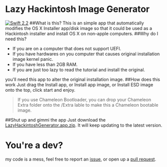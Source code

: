 # Lazy Hackintosh Image Generator
[![Swift 2.2](https://img.shields.io/badge/Swift-2.2-orange.svg?style=flat)](https://swift.org)
##What is this?
This is an simple app that automatically modifies the OS X Installer app/disk image so that it could be used as a Hackintosh installer and install OS X on non-apple computers.
##Why do I need this?
* If you are on a computer that does not support UEFI.
* If you have hardwares on you computer that causes original installation image kernel panic.
* If you have less than 2GB RAM.
* If you are just too lazy to read the tutorial and install the original.

you'll need this app to alter the original installation image.
##How does this work
Just drag the Install app, or Install app image, or Install ESD image onto the top, click start and enjoy.
>If you use Chameleon Bootloader, you can drop your Chameleon Extra folder onto the /Extra lable to make this a Chameleon bootable image.

##Shut up and gimmi the app
Just download the [LazyHackintoshGenerator.app.zip](https://raw.githubusercontent.com/arslan2012/Lazy-Hackintosh-Image-Generator/master/LazyHackintoshGenerator.app.zip). It will keep updating to the latest version.

# You're a dev?
my code is a mess, feel free to report an [issue](https://github.com/arslan2012/Lazy-Hackintosh-Image-Generator/issues/new), or open up a [pull request](https://github.com/arslan2012/Lazy-Hackintosh-Image-Generator/compare).
